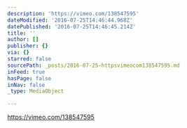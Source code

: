 ```yaml
---
description: 'https://vimeo.com/138547595'
dateModified: '2016-07-25T14:46:44.968Z'
datePublished: '2016-07-25T14:46:45.214Z'
title: ''
author: []
publisher: {}
via: {}
starred: false
sourcePath: _posts/2016-07-25-httpsvimeocom138547595.md
inFeed: true
hasPage: false
inNav: false
_type: MediaObject

---
```

https://vimeo.com/138547595